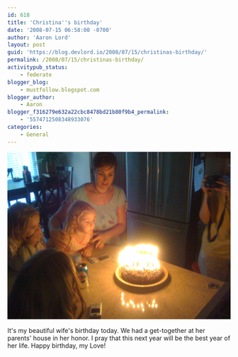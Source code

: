 ```yaml
---
id: 618
title: 'Christina''s birthday'
date: '2008-07-15 06:58:00 -0700'
author: 'Aaron Lord'
layout: post
guid: 'https://blog.devlord.io/2008/07/15/christinas-birthday/'
permalink: /2008/07/15/christinas-birthday/
activitypub_status:
    - federate
blogger_blog:
    - mustfollow.blogspot.com
blogger_author:
    - Aaron
blogger_f316279e632a22cbc8478bd21b80f9b4_permalink:
    - '5574712508348933076'
categories:
    - General
---
```


![Image of a birthday party](/assets/img/2008/07/2670748256_e0df3d1997_o.jpg)

It's my beautiful wife's birthday today.  We had a get-together at her parents' house in her honor.  I pray that this next year will be the best year of her life.  Happy birthday, my Love!